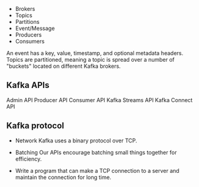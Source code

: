 - Brokers 
- Topics
- Partitions
- Event/Message
- Producers 
- Consumers 



An event has a key, value, timestamp, and optional metadata headers.
Topics are partitioned, meaning a topic is spread over a number of "buckets" located on different Kafka brokers. 

Kafka APIs
----------
Admin API
Producer API 
Consumer API 
Kafka Streams API 
Kafka Connect API

Kafka protocol
--------
- Network
	Kafka uses a binary protocol over TCP.
- Batching
	Our APIs encourage batching small things together for efficiency.
	
	
- Write a program that can make a TCP connection to a server and maintain the connection for long time.
